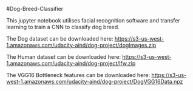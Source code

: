#Dog-Breed-Classifier

This jupyter notebook utilises facial recognition software and transfer learning to train a CNN to classify dog breed.

The Dog dataset can be downloaded here: https://s3-us-west-1.amazonaws.com/udacity-aind/dog-project/dogImages.zip

The Human dataset can be downloaded here: https://s3-us-west-1.amazonaws.com/udacity-aind/dog-project/lfw.zip

The VGG16 Bottleneck features can be downloaded here: https://s3-us-west-1.amazonaws.com/udacity-aind/dog-project/DogVGG16Data.npz
